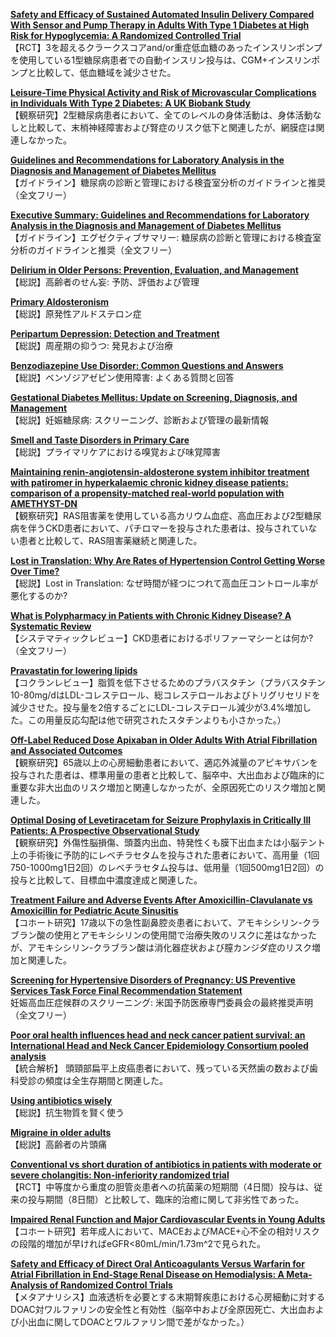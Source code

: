 [**Safety and Efficacy of Sustained Automated Insulin Delivery Compared With Sensor and Pump Therapy in Adults With Type 1 Diabetes at High Risk for Hypoglycemia: A Randomized Controlled Trial**](https://pubmed.ncbi.nlm.nih.gov/37729080/)  
【RCT】3を超えるクラークスコアand/or重症低血糖のあったインスリンポンプを使用している1型糖尿病患者での自動インスリン投与は、CGM+インスリンポンプと比較して、低血糖域を減少させた。

[**Leisure-Time Physical Activity and Risk of Microvascular Complications in Individuals With Type 2 Diabetes: A UK Biobank Study**](https://pubmed.ncbi.nlm.nih.gov/37549380/)  
【観察研究】2型糖尿病患者において、全てのレベルの身体活動は、身体活動なしと比較して、末梢神経障害および腎症のリスク低下と関連したが、網膜症は関連しなかった。

[**Guidelines and Recommendations for Laboratory Analysis in the Diagnosis and Management of Diabetes Mellitus**](https://pubmed.ncbi.nlm.nih.gov/37471273/)  
【ガイドライン】糖尿病の診断と管理における検査室分析のガイドラインと推奨（全文フリー）

[**Executive Summary: Guidelines and Recommendations for Laboratory Analysis in the Diagnosis and Management of Diabetes Mellitus**](https://pubmed.ncbi.nlm.nih.gov/37471272/)  
【ガイドライン】エグゼクティブサマリー: 糖尿病の診断と管理における検査室分析のガイドラインと推奨（全文フリー）

[**Delirium in Older Persons: Prevention, Evaluation, and Management**](https://pubmed.ncbi.nlm.nih.gov/37725462/)  
【総説】高齢者のせん妄: 予防、評価および管理

[**Primary Aldosteronism**](https://pubmed.ncbi.nlm.nih.gov/37725461/)  
【総説】原発性アルドステロン症

[**Peripartum Depression: Detection and Treatment**](https://pubmed.ncbi.nlm.nih.gov/37725459/)  
【総説】周産期の抑うつ: 発見および治療

[**Benzodiazepine Use Disorder: Common Questions and Answers**](https://pubmed.ncbi.nlm.nih.gov/37725458/)  
【総説】ベンゾジアゼピン使用障害: よくある質問と回答

[**Gestational Diabetes Mellitus: Update on Screening, Diagnosis, and Management**](https://pubmed.ncbi.nlm.nih.gov/37725457/)  
【総説】妊娠糖尿病: スクリーニング、診断および管理の最新情報

[**Smell and Taste Disorders in Primary Care**](https://pubmed.ncbi.nlm.nih.gov/37725455/)  
【総説】プライマリケアにおける嗅覚および味覚障害

[**Maintaining renin-angiotensin-aldosterone system inhibitor treatment with patiromer in hyperkalaemic chronic kidney disease patients: comparison of a propensity-matched real-world population with AMETHYST-DN**](https://pubmed.ncbi.nlm.nih.gov/37725919/)  
【観察研究】RAS阻害薬を使用している高カリウム血症、高血圧および2型糖尿病を伴うCKD患者において、パチロマーを投与された患者は、投与されていない患者と比較して、RAS阻害薬継続と関連した。

[**Lost in Translation: Why Are Rates of Hypertension Control Getting Worse Over Time?**](https://pubmed.ncbi.nlm.nih.gov/37714284/)  
【総説】Lost in Translation: なぜ時間が経つにつれて高血圧コントロール率が悪化するのか?

[**What is Polypharmacy in Patients with Chronic Kidney Disease? A Systematic Review**](https://pubmed.ncbi.nlm.nih.gov/37722957/)  
【システマティックレビュー】CKD患者におけるポリファーマシーとは何か?（全文フリー）

[**Pravastatin for lowering lipids**](https://pubmed.ncbi.nlm.nih.gov/37721222/)  
【コクランレビュー】脂質を低下させるためのプラバスタチン（プラバスタチン10-80mg/dはLDL-コレステロール、総コレステロールおよびトリグリセリドを減少させた。投与量を2倍するごとにLDL-コレステロール減少が3.4%増加した。この用量反応勾配は他で研究されたスタチンよりも小さかった。）

[**Off-Label Reduced Dose Apixaban in Older Adults With Atrial Fibrillation and Associated Outcomes**](https://pubmed.ncbi.nlm.nih.gov/37712551/)  
【観察研究】65歳以上の心房細動患者において、適応外減量のアピキサバンを投与された患者は、標準用量の患者と比較して、脳卒中、大出血および臨床的に重要な非大出血のリスク増加と関連しなかったが、全原因死亡のリスク増加と関連した。

[**Optimal Dosing of Levetiracetam for Seizure Prophylaxis in Critically Ill Patients: A Prospective Observational Study**](https://pubmed.ncbi.nlm.nih.gov/37734033/)  
【観察研究】外傷性脳損傷、頭蓋内出血、特発性くも膜下出血または小脳テント上の手術後に予防的にレベチラセタムを投与された患者において、高用量（1回750-1000mg1日2回）のレベチラセタム投与は、低用量（1回500mg1日2回）の投与と比較して、目標血中濃度達成と関連した。

[**Treatment Failure and Adverse Events After Amoxicillin-Clavulanate vs Amoxicillin for Pediatric Acute Sinusitis**](https://pubmed.ncbi.nlm.nih.gov/37721610/)  
【コホート研究】17歳以下の急性副鼻腔炎患者において、アモキシシリン-クラブラン酸の使用とアモキシシリンの使用間で治療失敗のリスクに差はなかったが、アモキシシリン-クラブラン酸は消化器症状および膣カンジダ症のリスク増加と関連した。

[**Screening for Hypertensive Disorders of Pregnancy: US Preventive Services Task Force Final Recommendation Statement**](https://pubmed.ncbi.nlm.nih.gov/37721605/)  
妊娠高血圧症候群のスクリーニング: 米国予防医療専門委員会の最終推奨声明（全文フリー）

[**Poor oral health influences head and neck cancer patient survival: an International Head and Neck Cancer Epidemiology Consortium pooled analysis**](https://pubmed.ncbi.nlm.nih.gov/37725515/)  
【統合解析】 頭頸部扁平上皮癌患者において、残っている天然歯の数および歯科受診の頻度は全生存期間と関連した。

[**Using antibiotics wisely**](https://pubmed.ncbi.nlm.nih.gov/37732791/)  
【総説】抗生物質を賢く使う

[**Migraine in older adults**](https://pubmed.ncbi.nlm.nih.gov/37717587/)  
【総説】高齢者の片頭痛

[**Conventional vs short duration of antibiotics in patients with moderate or severe cholangitis: Non-inferiority randomized trial**](https://pubmed.ncbi.nlm.nih.gov/37732816/)  
【RCT】中等度から重度の胆管炎患者への抗菌薬の短期間（4日間）投与は、従来の投与期間（8日間）と比較して、臨床的治癒に関して非劣性であった。

[**Impaired Renal Function and Major Cardiovascular Events in Young Adults**](https://pubmed.ncbi.nlm.nih.gov/37730288/)  
【コホート研究】若年成人において、MACEおよびMACE+心不全の相対リスクの段階的増加が早ければeGFR<80mL/min/1.73m^2で見られた。

[**Safety and Efficacy of Direct Oral Anticoagulants Versus Warfarin for Atrial Fibrillation in End-Stage Renal Disease on Hemodialysis: A Meta-Analysis of Randomized Control Trials**](https://pubmed.ncbi.nlm.nih.gov/37722229/)  
【メタアナリシス】血液透析を必要とする末期腎疾患における心房細動に対するDOAC対ワルファリンの安全性と有効性（脳卒中および全原因死亡、大出血および小出血に関してDOACとワルファリン間で差がなかった。）
